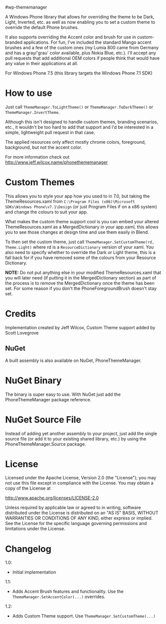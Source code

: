 #wp-thememanager 

A Windows Phone library that allows for overriding the theme to be Dark, Light, Inverted, etc. as well as now enabling you to set a custom theme to override the default Phone brushes.

It also supports overriding the Accent color and brush for use in custom-branded applications. For fun, I've included the standard Mango accent brushes and a few of the custom ones (my Lumia 800 came from Germany and has a gray/'grau' color available, plus Nokia Blue, etc.). I'll accept any pull requests that add additional OEM colors if people think that would have any value in their applications at all.


For Windows Phone 7.5 (this library targets the Windows Phone 7.1 SDK)

# How to use

Just call `ThemeManager.ToLightTheme()` or `ThemeManager.ToDarkTheme()` or `ThemeManager.InvertTheme`.

Although this isn't designed to handle custom themes, branding scenarios, etc., it wouldn't be too hard to add that support and I'd be interested in a simple, lightweight pull request in that case.

The applied resources only affect mostly chrome colors, foreground, background, but not the accent color.

For more information check out http://www.jeff.wilcox.name/phonethememanager

# Custom Themes 

This allows you to style your app how you used to in 7.0, but taking the ThemeResources.xaml from `C:\Program Files (x86)\Microsoft SDKs\Windows Phone\v7.1\Design` (or just Program Files if on a x86 system) and change the colours to suit your app.

What makes the custom theme support cool is you can embed your altered ThemeResources.xaml as a MergedDictionary in your app.xaml, this allows you to see those changes at design time and use them easily in Blend.

To then set the custom theme, just call `ThemeManager.SetCustomTheme(rd, Theme.Light)` where rd is a `ResourceDictionary` version of your xaml. You also need to specify whether to override the Dark or Light theme, this is a fall back for if you have removed some of the colours from your Resource Dictionary.

**NOTE:** Do not put anything else in your modified ThemeResources.xaml that you will later need (if putting it in the MergedDictionary section) as part of the process is to remove the MergedDictionary once the theme has been set. For some reason if you don't the PhoneForegroundBrush doesn't stay set.

# Credits

Implementation created by Jeff Wilcox,
Custom Theme support added by Scott Lovegrove

## NuGet

A built assembly is also available on NuGet, PhoneThemeManager.

# NuGet Binary

The binary is super easy to use. With NuGet just add the PhoneThemeManager package reference.

# NuGet Source File

Instead of adding yet another assembly to your project, just add the single source file (or add it to your existing shared library, etc.) by using the PhoneThemeManager.Source package.

# License

Licensed under the Apache License, Version 2.0 (the "License");
you may not use this file except in compliance with the License.
You may obtain a copy of the License at

   http://www.apache.org/licenses/LICENSE-2.0

Unless required by applicable law or agreed to in writing, software
distributed under the License is distributed on an "AS IS" BASIS,
WITHOUT WARRANTIES OR CONDITIONS OF ANY KIND, either express or implied.
See the License for the specific language governing permissions and
limitations under the License.

# Changelog

1.0:

* Initial implementation

1.1:

* Adds Accent Brush features and functionality. Use the `ThemeManager.SetAccentColor(...)` overrides.

1.2:

* Adds Custom Theme support. Use `ThemeManager.SetCustomTheme(...)`
